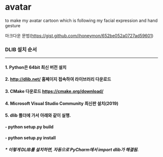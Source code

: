 # avatar
to make my avatar cartoon which is following my facial expression and hand gesture


마크다운 문법(https://gist.github.com/ihoneymon/652be052a0727ad59601)

### DLIB 설치 순서
------------------------
#### 1. Python은 64bit 최신 버전 설치
#### 2. http://dlib.net/ 홈페이지 접속하여 라이브러리 다운로드
#### 3. CMake 다운로드 https://cmake.org/download/ 
#### 4. Microsoft Visual Studio Community 최신판 설치(2019)
#### 5. dlib 폴더에 가서 아래와 같이 실행.
####    - python setup.py build
####    - python setup.py install
##### * 이렇게 DLIB를 설치하면, 자동으로 PyCharm에서 import dlib가 해결됨.
